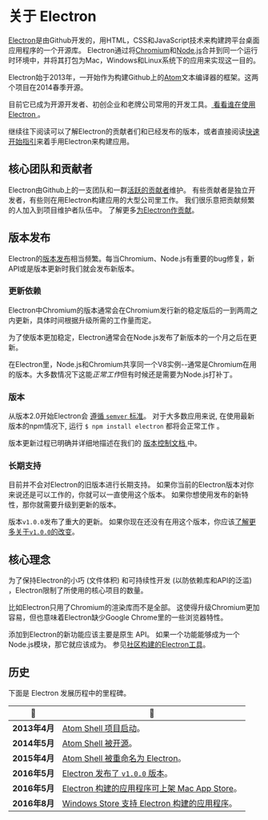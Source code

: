 # 关于 Electron

[Electron](https://electronjs.org)是由Github开发的，用HTML，CSS和JavaScript技术来构建跨平台桌面应用程序的一个开源库。 Electron通过将[Chromium](https://www.chromium.org/Home)和[Node.js](https://nodejs.org)合并到同一个运行时环境中，并将其打包为Mac，Windows和Linux系统下的应用来实现这一目的。

Electron始于2013年，一开始作为构建Github上的[Atom](https://atom.io)文本编译器的框架。这两个项目在2014春季开源。

目前它已成为开源开发者、初创企业和老牌公司常用的开发工具。[ 看看谁在使用Electron ](https://electronjs.org/apps)。

继续往下阅读可以了解Electron的贡献者们和已经发布的版本，或者直接阅读[快速开始指引](quick-start.md)来着手用Electron来构建应用。

## 核心团队和贡献者

Electron由Github上的一支团队和一群[活跃的贡献者](https://github.com/electron/electron/graphs/contributors)维护。 有些贡献者是独立开发者，有些则在用Electron构建应用的大型公司里工作。 我们很乐意把贡献频繁的人加入到项目维护者队伍中。 了解更多[为Electron作贡献](https://github.com/electron/electron/blob/master/CONTRIBUTING.md)。

## 版本发布

Electron的[版本发布](https://github.com/electron/electron/releases)相当频繁。每当Chromium、Node.js有重要的bug修复，新API或是版本更新时我们就会发布新版本。

### 更新依赖

Electron中Chromium的版本通常会在Chromium发行新的稳定版后的一到两周之内更新，具体时间根据升级所需的工作量而定。

为了使版本更加稳定，Electron通常会在Node.js发布了新版本的一个月之后在更新。

在Electron里，Node.js和Chromium共享同一个V8实例--通常是Chromium在用的版本。大多数情况下这能*正常工作*但有时候还是需要为Node.js打补丁。

### 版本

从版本2.0开始Electron会 [ 遵循 ` semver ` 标准](http://semver.org)。 对于大多数应用来说, 在使用最新版本的npm情况下, 运行 ` $ npm install electron ` 都将会正常工作 。

版本更新过程已明确并详细地描述在我们的 [ 版本控制文档 ](electron-versioning.md) 中。

### 长期支持

目前并不会对Electron的旧版本进行长期支持。 如果你当前的Electron版本对你来说还是可以工作的，你就可以一直使用这个版本。 如果你想使用发布的新特性，那你就需要升级到更新的版本。

版本`v1.0.0`发布了重大的更新。 如果你现在还没有在用这个版本，你应该[了解更多关于`v1.0.0`的改变](https://electronjs.org/blog/electron-1-0)。

## 核心理念

为了保持Electron的小巧 (文件体积) 和可持续性开发 (以防依赖库和API的泛滥) ，Electron限制了所使用的核心项目的数量。

比如Electron只用了Chromium的渲染库而不是全部。 这使得升级Chromium更加容易，但也意味着Electron缺少Google Chrome里的一些浏览器特性。

添加到Electron的新功能应该主要是原生 API。 如果一个功能能够成为一个Node.js模块，那它就应该成为。 参见[社区构建的Electron工具](https://electronjs.org/community)。

## 历史

下面是 Electron 发展历程中的里程碑。

| :calendar:  | :tada:                                                                                                    |
| ----------- | --------------------------------------------------------------------------------------------------------- |
| **2013年4月** | [Atom Shell 项目启动](https://github.com/electron/electron/commit/6ef8875b1e93787fa9759f602e7880f28e8e6b45)。  |
| **2014年5月** | [Atom Shell 被开源](http://blog.atom.io/2014/05/06/atom-is-now-open-source.html)。                            |
| **2015年4月** | [Atom Shell 被重命名为 Electron](https://github.com/electron/electron/pull/1389)。                              |
| **2016年5月** | [Electron 发布了 `v1.0.0` 版本](https://electronjs.org/blog/electron-1-0)。                                     |
| **2016年5月** | [Electron 构建的应用程序可上架 Mac App Store](https://electronjs.org/docs/tutorial/mac-app-store-submission-guide)。 |
| **2016年8月** | [Windows Store 支持 Electron 构建的应用程序](https://electronjs.org/docs/tutorial/windows-store-guide)。            |